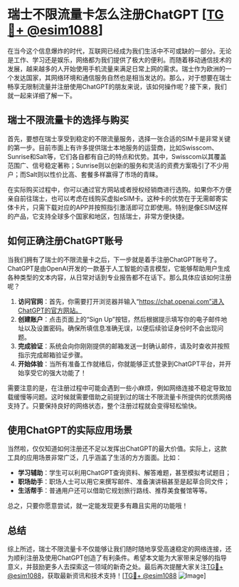 # 瑞士不限流量卡怎么注册ChatGPT [[TG💪+ @esim1088](https://t.me/s/esim1088)]

在当今这个信息爆炸的时代，互联网已经成为我们生活中不可或缺的一部分。无论是工作、学习还是娱乐，网络都为我们提供了极大的便利。而随着移动通信技术的发展，越来越多的人开始使用手机流量来满足日常上网的需求。瑞士作为欧洲的一个发达国家，其网络环境和通信服务自然也是相当发达的。那么，对于想要在瑞士畅享无限制流量并注册使用ChatGPT的朋友来说，该如何操作呢？接下来，我们就一起来详细了解一下。

## 瑞士不限流量卡的选择与购买

首先，要想在瑞士享受到稳定的不限流量服务，选择一张合适的SIM卡是非常关键的第一步。目前市面上有许多提供瑞士本地服务的运营商，比如Swisscom、Sunrise和Salt等，它们各自都有自己的特点和优势。其中，Swisscom以其覆盖范围广、信号稳定著称；Sunrise则以创新的服务和灵活的资费方案吸引了不少用户；而Salt则以性价比高、套餐多样赢得了市场的青睐。

在实际购买过程中，你可以通过官方网站或者授权经销商进行选购。如果你不方便亲自前往瑞士，也可以考虑在线购买虚拟eSIM卡。这种卡的优势在于无需邮寄实体卡片，只需下载对应的APP并按照指引激活即可立即使用。特别是像ESIM这样的产品，它支持全球多个国家和地区，包括瑞士，非常方便快捷。

## 如何正确注册ChatGPT账号

当我们拥有了瑞士的不限流量卡之后，下一步就是着手注册ChatGPT账号了。ChatGPT是由OpenAI开发的一款基于人工智能的语言模型，它能够帮助用户生成各种类型的文本内容，从日常对话到专业报告都不在话下。那么具体应该如何注册呢？

1. **访问官网**：首先，你需要打开浏览器并输入“https://chat.openai.com”进入ChatGPT的官方网站。
2. **创建账户**：点击页面上的“Sign Up”按钮，然后根据提示填写你的电子邮件地址以及设置密码。确保所填信息准确无误，以便后续验证身份时不会出现问题。
3. **完成验证**：系统会向你刚刚提供的邮箱发送一封确认邮件，请及时查收并按照指示完成邮箱验证步骤。
4. **开始体验**：当所有准备工作就绪后，你就能够正式登录到ChatGPT平台，并开始享受它的强大功能了！

需要注意的是，在注册过程中可能会遇到一些小麻烦，例如网络连接不稳定导致加载缓慢等问题。这时候就需要借助之前提到过的瑞士不限流量卡所提供的优质网络支持了。只要保持良好的网络状态，整个注册过程就会变得轻松愉快。

## 使用ChatGPT的实际应用场景

当然啦，仅仅知道如何注册还不足以发挥出ChatGPT的最大价值。实际上，这款工具的应用场景非常广泛，几乎涵盖了生活的方方面面。比如：

- **学习辅助**：学生可以利用ChatGPT查询资料、解答难题，甚至模拟考试题目；
- **职场助手**：职场人士可以用它来撰写邮件、准备演讲稿甚至是起草合同文件；
- **生活帮手**：普通用户还可以借助它规划旅行路线、推荐美食餐馆等等。

总之，只要你愿意尝试，就一定能发现更多有趣且实用的功能哦！

## 总结

综上所述，瑞士不限流量卡不仅能够让我们随时随地享受高速稳定的网络连接，还为顺利注册及使用ChatGPT创造了有利条件。希望本文能为大家带来足够的指导意义，并鼓励更多人去探索这一领域的新奇之处。最后再次提醒大家关注[TG💪+ @esim1088](https://t.me/s/esim1088)，获取最新资讯和技术支持！[[TG💪+ @esim1088](https://t.me/s/esim1088) ![Image](https://i.postimg.cc/4NQfJmqS/Snipaste-2025-05-13-00-14-12.png)]